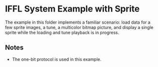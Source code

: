 # IFFL System Example with Sprite
The example in this folder implements a familiar scenario: load data for a few sprite images, a tune, a multicolor bitmap picture, and display a single sprite while the loading and tune playback is in progress.

## Notes
- The one-bit protocol is used in this example.
